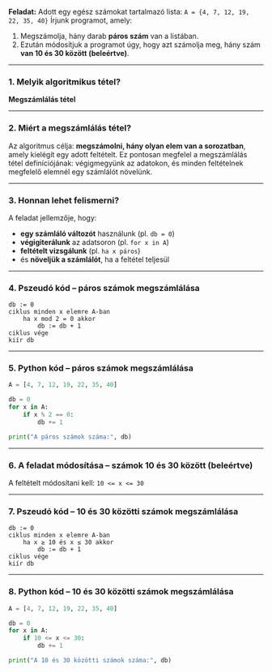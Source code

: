 **Feladat:**
Adott egy egész számokat tartalmazó lista:
`A = {4, 7, 12, 19, 22, 35, 40}`
Írjunk programot, amely:

1. Megszámolja, hány darab **páros szám** van a listában.
2. Ezután módosítjuk a programot úgy, hogy azt számolja meg, hány szám **van 10 és 30 között (beleértve)**.

---

### 1. Melyik algoritmikus tétel?

**Megszámlálás tétel**

---

### 2. Miért a **megszámlálás tétel**?

Az algoritmus célja: **megszámolni, hány olyan elem van a sorozatban**, amely kielégít egy adott feltételt.
Ez pontosan megfelel a megszámlálás tétel definíciójának: végigmegyünk az adatokon, és minden feltételnek megfelelő elemnél egy számlálót növelünk.

---

### 3. Honnan lehet felismerni?

A feladat jellemzője, hogy:

* **egy számláló változót** használunk (pl. `db = 0`)
* **végigiterálunk** az adatsoron (pl. `for x in A`)
* **feltételt vizsgálunk** (pl. `ha x páros`)
* és **növeljük a számlálót**, ha a feltétel teljesül

---

### 4. Pszeudó kód – páros számok megszámlálása

```
db := 0
ciklus minden x elemre A-ban
    ha x mod 2 = 0 akkor
        db := db + 1
ciklus vége
kiír db
```

---

### 5. Python kód – páros számok megszámlálása

```python
A = [4, 7, 12, 19, 22, 35, 40]

db = 0
for x in A:
    if x % 2 == 0:
        db += 1

print("A páros számok száma:", db)
```

---

### 6. A feladat módosítása – számok 10 és 30 között (beleértve)

A feltételt módosítani kell: `10 <= x <= 30`

---

### 7. Pszeudó kód – 10 és 30 közötti számok megszámlálása

```
db := 0
ciklus minden x elemre A-ban
    ha x ≥ 10 és x ≤ 30 akkor
        db := db + 1
ciklus vége
kiír db
```

---

### 8. Python kód – 10 és 30 közötti számok megszámlálása

```python
A = [4, 7, 12, 19, 22, 35, 40]

db = 0
for x in A:
    if 10 <= x <= 30:
        db += 1

print("A 10 és 30 közötti számok száma:", db)
```
